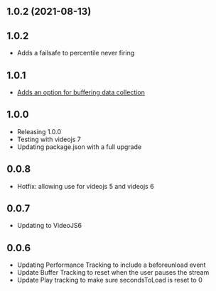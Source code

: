 <a name="1.0.2"></a>
## 1.0.2 (2021-08-13)

## 1.0.2

- Adds a failsafe to percentile never firing

## 1.0.1

- [Adds an option for buffering data collection](https://github.com/spodlecki/videojs-event-tracking/pull/10)

## 1.0.0

- Releasing 1.0.0
- Testing with videojs 7
- Updating package.json with a full upgrade

## 0.0.8

- Hotfix: allowing use for videojs 5 and videojs 6

## 0.0.7

- Updating to VideoJS6

## 0.0.6

- Updating Performance Tracking to include a beforeunload event
- Update Buffer Tracking to reset when the user pauses the stream
- Update Play tracking to make sure secondsToLoad is reset to 0
